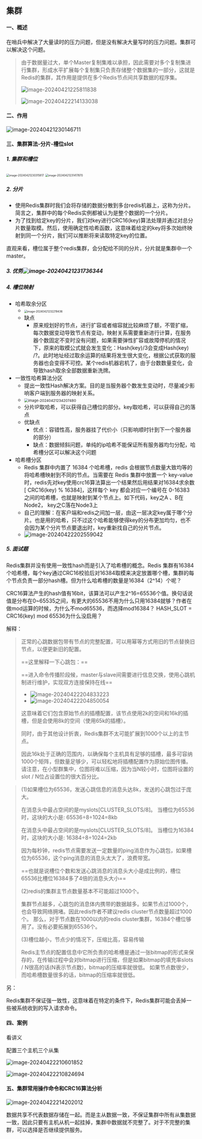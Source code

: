 ## 集群

#### 一、概述

在哨兵中解决了大量读时的压力问题，但是没有解决大量写时的压力问题。集群可以解决这个问题。

> 由于数据量过大，单个Master复制集难以承担，因此需要对多个复制集进行集群，形成水平扩展每个复制集只负责存储整个数据集的一部分，这就是Redis的集群，其作用是提供在多个Redis节点间共享数据的程序集。
>
> ![image-20240421225811838](C:\Users\86158\AppData\Roaming\Typora\typora-user-images\image-20240421225811838.png)
>
> ![image-20240422214133038](C:\Users\86158\AppData\Roaming\Typora\typora-user-images\image-20240422214133038.png)



#### 二、作用

![image-20240421230146711](C:\Users\86158\AppData\Roaming\Typora\typora-user-images\image-20240421230146711.png)



#### 三、集群算法-分片-槽位slot

##### 1. 集群和槽位

<img src="C:\Users\86158\AppData\Roaming\Typora\typora-user-images\image-20240421230315817.png" alt="image-20240421230315817" style="zoom:50%;" /> 

<img src="C:\Users\86158\AppData\Roaming\Typora\typora-user-images\image-20240421231417870.png" alt="image-20240421231417870" style="zoom: 50%;" /> 

##### 2. 分片

- 使用Redis集群时我们会将存储的数据分散到多台redis机器上，这称为分片。简言之，集群中的每个Redis实例都被认为是整个数据的一个分片。
- 为了找到给定key的分片，我们对key进行CRC16(key)算法处理并通过对总分片数量取模。然后，使用确定性哈希函数，这意味着给定的key将多次始终映射到同一个分片，我们可以推断将来读取特定key的位置。



直观来看，槽位属于整个redis集群，会分配给不同的分片，分片就是集群中一个master。



##### 3. 优势![image-20240421231736344](C:\Users\86158\AppData\Roaming\Typora\typora-user-images\image-20240421231736344.png)



##### 4. 槽位映射

- 哈希取余分区
  - <img src="C:\Users\86158\AppData\Roaming\Typora\typora-user-images\image-20240421232219436.png" alt="image-20240421232219436" style="zoom:50%;" /> 
  - 缺点
    - 原来规划好的节点，进行扩容或者缩容就比较麻烦了额，不管扩缩，每次数据变动导致节点有变动，映射关系需要重新进行计算，在服务器个数固定不变时没有问题，如果需要弹性扩容或故障停机的情况下，原来的取模公式就会发生变化：Hash(key)/3会变成Hash(key) /?。此时地址经过取余运算的结果将发生很大变化，根据公式获取的服务器也会变得不可控。某个redis机器宕机了，由于台数数量变化，会导致hash取余全部数据重新洗牌。
- 一致性哈希算法分区
  - 提出一致性Hash解决方案。目的是当服务器个数发生变动时，尽量减少影响客户端到服务器的映射关系。
  - <img src="C:\Users\86158\AppData\Roaming\Typora\typora-user-images\image-20240421234207480.png" alt="image-20240421234207480" style="zoom: 67%;" /> 
  - 分片IP取哈希，可以获得自己槽位的部分。key取哈希，可以获得自己的落点
  - 优缺点
    - 优点：容错性高，服务器挂了代价小（只影响顺时针到下一个服务器的部分）
    - 缺点：数据倾斜问题，单纯的ip哈希不能保证所有服务器均匀分配，哈希槽分区可以解决这个问题
- 哈希槽分区
  - Redis 集群中内置了 16384 个哈希槽，redis 会根据节点数量大致均等的将哈希槽映射到不同的节点。当需要在 Redis 集群中放置一个 key-value时，redis先对key使用crc16算法算出一个结果然后用结果对16384求余数[ CRC16(key) % 16384]，这样每个 key 都会对应一个编号在 0-16383 之间的哈希槽，也就是映射到某个节点上。如下代码，key之A 、B在Node2， key之C落在Node3上
  - 自己的理解：在客户端和redis之间加一层，由这一层决定key属于哪个分片。也是用的哈希，只不过这个哈希能够使得key的分布更加均匀，也不会因为某个分片节点要退出时，key重新找自己的分片节点。
  - ![image-20240422202559042](C:\Users\86158\AppData\Roaming\Typora\typora-user-images\image-20240422202559042.png)




##### 5. 面试题

Redis集群并没有使用一致性hash而是引入了哈希槽的概念。Redis 集群有16384个哈希槽，每个key通过CRC16校验后对16384取模来决定放置哪个槽，集群的每个节点负责一部分hash槽。但为什么哈希槽的数量是16384（2^14）个呢？

CRC16算法产生的hash值有16bit，该算法可以产生2^16=65536个值。换句话说值是分布在0~65535之间，有更大的65536不用为什么只用16384就够？作者在做mod运算的时候，为什么不mod65536，而选择mod16384？ HASH_SLOT = CRC16(key) mod 65536为什么没启用？

解释：

> 正常的心跳数据包带有节点的完整配置，可以用幂等方式用旧的节点替换旧节点，以便更新旧的配置。
>
> ==这里解释一下心跳包：==
>
> ==进入命令传播阶段候，master与slave间需要进行信息交换，使用心跳机制进行维护，实现双方连接保持在线==
>
> - ![image-20240422204833223](C:\Users\86158\AppData\Roaming\Typora\typora-user-images\image-20240422204833223.png)
> - ![image-20240422204850054](C:\Users\86158\AppData\Roaming\Typora\typora-user-images\image-20240422204850054.png)
>
> 这意味着它们包含原始节点的插槽配置，该节点使用2k的空间和16k的插槽，但是会使用8k的空间（使用65k的插槽）。
>
> 同时，由于其他设计折衷，Redis集群不太可能扩展到1000个以上的主节点。
>
> 因此16k处于正确的范围内，以确保每个主机具有足够的插槽，最多可容纳1000个矩阵，但数量足够少，可以轻松地将插槽配置作为原始位图传播。请注意，在小型群集中，位图将难以压缩，因为当N较小时，位图将设置的slot / N位占设置位的很大百分比。

> (1)如果槽位为65536，发送心跳信息的消息头达8k，发送的心跳包过于庞大。
>
> 在消息头中最占空间的是myslots[CLUSTER_SLOTS/8]。 当槽位为65536时，这块的大小是: 65536÷8÷1024=8kb 
>
> 在消息头中最占空间的是myslots[CLUSTER_SLOTS/8]。 当槽位为16384时，这块的大小是: 16384÷8÷1024=2kb 
>
> 因为每秒钟，redis节点需要发送一定数量的ping消息作为心跳包，如果槽位为65536，这个ping消息的消息头太大了，浪费带宽。
>
>  ==也就是说槽位个数和发送心跳消息的消息头大小是成比例的，槽位65536比槽位16384多了4倍的消息头大小==
>
> 
>
> (2)redis的集群主节点数量基本不可能超过1000个。
>
> 集群节点越多，心跳包的消息体内携带的数据越多。如果节点过1000个，也会导致网络拥堵。因此redis作者不建议redis cluster节点数量超过1000个。 那么，对于节点数在1000以内的redis cluster集群，16384个槽位够用了。没有必要拓展到65536个。
>
> 
>
> (3)槽位越小，节点少的情况下，压缩比高，容易传输
>
> Redis主节点的配置信息中它所负责的哈希槽是通过一张bitmap的形式来保存的，在传输过程中会对bitmap进行压缩，但是如果bitmap的填充率slots / N很高的话(N表示节点数)，bitmap的压缩率就很低。 如果节点数很少，而哈希槽数量很多的话，bitmap的压缩率就很低。 



另：

Redis集群不保证强一致性，这意味着在特定的条件下，Redis集群可能会丢掉一些被系统收到的写入请求命令。



#### 四、案例

看讲义

配置三个主机三个从集

![image-20240422210601852](C:\Users\86158\AppData\Roaming\Typora\typora-user-images\image-20240422210601852.png)

![image-20240422210824694](C:\Users\86158\AppData\Roaming\Typora\typora-user-images\image-20240422210824694.png)

#### 五、集群常用操作命令和CRC16算法分析

![image-20240422214202012](C:\Users\86158\AppData\Roaming\Typora\typora-user-images\image-20240422214202012.png)

数据共享不代表数据存储在一起。而是主从数据一致，不保证集群中所有从集数据一致，因此只要有主机从机一起挂掉，集群中数据就不完整了。对于不完整的集群，可以选择是否继续提供服务。
